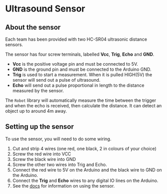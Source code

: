 # Ultrasound Sensor

## About the sensor

Each team has been provided with two HC-SR04 ultrasonic distance sensors.

The sensor has four screw terminals, labelled **Vcc**, **Trig**, **Echo** and **GND**.

* **Vcc** is the positive voltage pin and must be connected to 5V.
* **GND** is the ground pin and must be connected to the Arduino GND.
* **Trig** is used to start a measurement. When it is pulled HIGH(5V) the sensor will send out a pulse of ultrasound.
* **Echo** will send out a pulse proportional in length to the distance measured by the sensor.

The `Robot` library will automatically measure the time between the trigger and when the echo is received, then calculate the distance. It can detect an object up to around 4m away.

## Setting up the sensor

To use the sensor, you will need to do some wiring.

1. Cut and strip 4 wires (one red, one black, 2 in colours of your choice)
2. Screw the red wire into VCC
3. Screw the black wire into GND
4. Screw the other two wires into Trig and Echo.
5. Connect the red wire to 5V on the Arduino and the black wire to GND on the Arduino.
6. Connect the **Trig** and **Echo** wires to any digital IO lines on the Arduino.
7. See the [docs][docs] for information on using the sensor.

[docs]: https://docs.sourcebots.org
